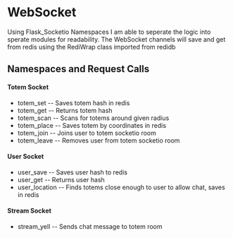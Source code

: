 <h1>WebSocket</h1>

<p>Using Flask_Socketio Namespaces I am able to seperate the logic into sperate modules for readability. The WebSocket channels will save and get from redis using the RediWrap class imported from redidb</p>


<h2>Namespaces and Request Calls</h2>

<section>
  <h4>Totem Socket</h4>
  <ul>
    <li>totem_set -- Saves totem hash in redis</li>
    <li>totem_get -- Returns totem hash</li>
    <li>totem_scan -- Scans for totems around given radius</li>
    <li>totem_place -- Saves totem by coordinates in redis</li>
    <li>totem_join -- Joins user to totem socketio room</li>
    <li>totem_leave -- Removes user from totem socketio room</li>
  </ul>
</section>

<section>
  <h4>User Socket</h4>
  <ul>
    <li>user_save -- Saves user hash to redis</li>
    <li>user_get -- Returns user hash</li>
    <li>user_location -- Finds totems close enough to user to allow chat, saves in redis</li>
  </ul>
</section>

<section>
  <h4>Stream Socket</h4>
  <ul>
    <li>stream_yell -- Sends chat message to totem room</li>
  </ul>
</section>
